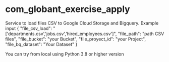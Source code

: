 # com_globant_exercise_apply
Service to load files CSV to Google Cloud Storage and Bigquery. 
Example input
{
    "file_csv_load": "['departments.csv','jobs.csv','hired_employees.csv']",
    "file_path": "path CSV files",
    "file_bucket": "your Bucket",
    "file_proyect_id": "your Project",
    "file_bq_dataset": "Your Dataset"
}


You can try from local using Python 3.8 or higher version
